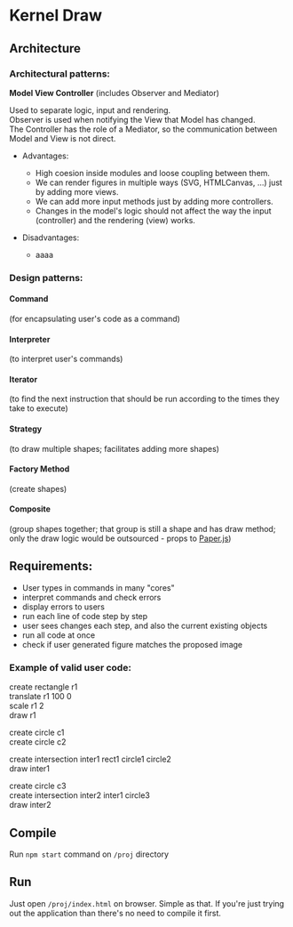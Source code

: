 # Kernel Draw

## Architecture

### Architectural patterns:

<b>Model View Controller</b> (includes Observer and Mediator)

Used to separate logic, input and rendering.<br>
Observer is used when notifying the View that Model has changed.<br>
The Controller has the role of a Mediator, so the communication between Model and View is not direct.<br>

- Advantages:
    - High coesion inside modules and loose coupling between them.
    - We can render figures in multiple ways (SVG, HTMLCanvas, ...) just by adding more views.
    - We can add more input methods just by adding more controllers.
    - Changes in the model's logic should not affect the way the input (controller) and the rendering (view) works.

- Disadvantages:
    - aaaa

### Design patterns:

#### Command
(for encapsulating user's code as a command)

#### Interpreter
(to interpret user's commands)

#### Iterator
(to find the next instruction that should be run according to the times they take to execute)

#### Strategy
(to draw multiple shapes; facilitates adding more shapes)

#### Factory Method
(create shapes)

#### Composite
(group shapes together; that group is still a shape and has draw method; only the draw logic would be outsourced - props to [Paper.js](http://paperjs.org/))

## Requirements:
- User types in commands in many "cores"
- interpret commands and check errors
- display errors to users
- run each line of code step by step
- user sees changes each step, and also the current existing objects
- run all code at once
- check if user generated figure matches the proposed image


### Example of valid user code:

create rectangle r1<br>
translate r1 100 0<br>
scale r1 2<br>
draw r1 <br>

create circle c1<br>
create circle c2<br>

create intersection inter1 rect1 circle1 circle2<br>
draw inter1<br>

create circle c3<br>
create intersection inter2 inter1 circle3<br>
draw inter2<br>

## Compile
Run `npm start` command on `/proj` directory

## Run
Just open `/proj/index.html` on browser. Simple as that. If you're just trying out the application than there's no need to compile it first.
